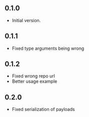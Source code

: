 ## 0.1.0

- Initial version.

## 0.1.1

- Fixed type arguments being wrong

## 0.1.2

- Fixed wrong repo url
- Better usage example

## 0.2.0

- Fixed serialization of payloads
